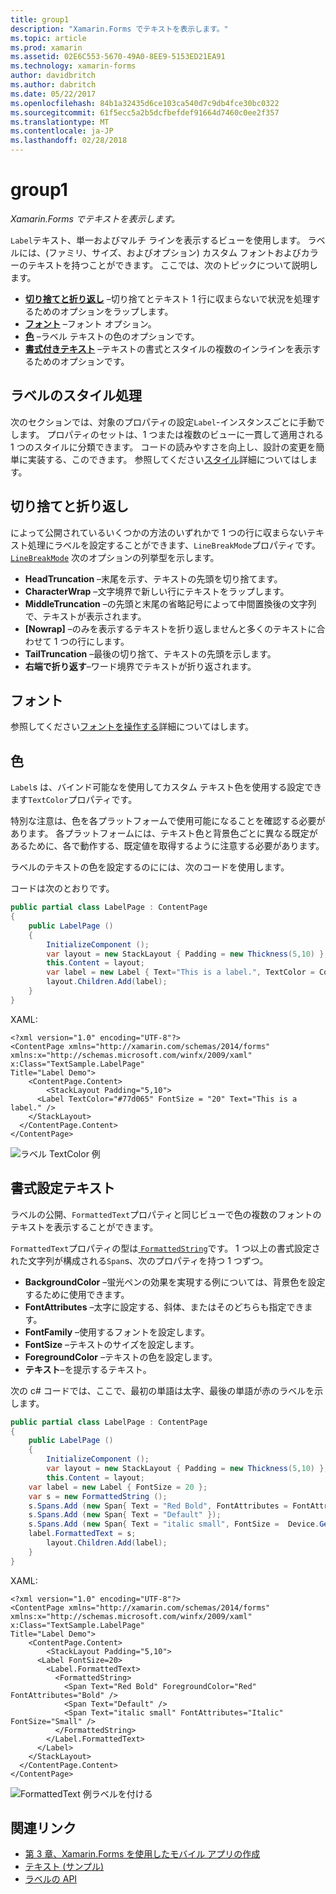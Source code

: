 ```yaml
---
title: group1
description: "Xamarin.Forms でテキストを表示します。"
ms.topic: article
ms.prod: xamarin
ms.assetid: 02E6C553-5670-49A0-8EE9-5153ED21EA91
ms.technology: xamarin-forms
author: davidbritch
ms.author: dabritch
ms.date: 05/22/2017
ms.openlocfilehash: 84b1a32435d6ce103ca540d7c9db4fce30bc0322
ms.sourcegitcommit: 61f5ecc5a2b5dcfbefdef91664d7460c0ee2f357
ms.translationtype: MT
ms.contentlocale: ja-JP
ms.lasthandoff: 02/28/2018
---
```

# <a name="label"></a>group1

_Xamarin.Forms でテキストを表示します。_

`Label`テキスト、単一およびマルチ ラインを表示するビューを使用します。 ラベルには、(ファミリ、サイズ、およびオプション) カスタム フォントおよびカラーのテキストを持つことができます。 ここでは、次のトピックについて説明します。

- **[切り捨てと折り返し](#Truncation_and_Wrapping)** &ndash;切り捨てとテキスト 1 行に収まらないで状況を処理するためのオプションをラップします。
- **[フォント](#Font)** &ndash;フォント オプション。
- **[色](#Color)** &ndash;ラベル テキストの色のオプションです。
- **[書式付きテキスト](#Formatted_Text)** &ndash;テキストの書式とスタイルの複数のインラインを表示するためのオプションです。

## <a name="styling-label"></a>ラベルのスタイル処理

次のセクションでは、対象のプロパティの設定`Label`-インスタンスごとに手動でします。 プロパティのセットは、1 つまたは複数のビューに一貫して適用される 1 つのスタイルに分類できます。 コードの読みやすさを向上し、設計の変更を簡単に実装する、このできます。 参照してください[スタイル](~/xamarin-forms/user-interface/text/styles.md)詳細についてはします。

<a name="Truncation_and_Wrapping" />

## <a name="truncation-and-wrapping"></a>切り捨てと折り返し

によって公開されているいくつかの方法のいずれかで 1 つの行に収まらないテキスト処理にラベルを設定することができます、`LineBreakMode`プロパティです。 [`LineBreakMode`](https://developer.xamarin.com/api/type/Xamarin.Forms.LineBreakMode/) 次のオプションの列挙型を示します。

- **HeadTruncation** &ndash;末尾を示す、テキストの先頭を切り捨てます。
- **CharacterWrap** &ndash;文字境界で新しい行にテキストをラップします。
- **MiddleTruncation** &ndash;の先頭と末尾の省略記号によって中間置換後の文字列で、テキストが表示されます。
- **[Nowrap]** &ndash;のみを表示するテキストを折り返しませんと多くのテキストに合わせて 1 つの行にします。
- **TailTruncation** &ndash;最後の切り捨て、テキストの先頭を示します。
- **右端で折り返す**&ndash;ワード境界でテキストが折り返されます。

## <a name="font"></a>フォント

参照してください[フォントを操作する](~/xamarin-forms/user-interface/text/fonts.md)詳細についてはします。

## <a name="color"></a>色

`Label`s は、バインド可能なを使用してカスタム テキスト色を使用する設定できます`TextColor`プロパティです。

特別な注意は、色を各プラットフォームで使用可能になることを確認する必要があります。 各プラットフォームには、テキスト色と背景色ごとに異なる既定があるために、各で動作する、既定値を取得するように注意する必要があります。

ラベルのテキストの色を設定するのにには、次のコードを使用します。

コードは次のとおりです。

```csharp
public partial class LabelPage : ContentPage
{
    public LabelPage ()
    {
        InitializeComponent ();
        var layout = new StackLayout { Padding = new Thickness(5,10) };
        this.Content = layout;
        var label = new Label { Text="This is a label.", TextColor = Color.FromHex("#77d065"), FontSize = 20 };
        layout.Children.Add(label);
    }
}
```

XAML:

```xaml
<?xml version="1.0" encoding="UTF-8"?>
<ContentPage xmlns="http://xamarin.com/schemas/2014/forms"
xmlns:x="http://schemas.microsoft.com/winfx/2009/xaml"
x:Class="TextSample.LabelPage"
Title="Label Demo">
    <ContentPage.Content>
        <StackLayout Padding="5,10">
      <Label TextColor="#77d065" FontSize = "20" Text="This is a label." />
    </StackLayout>
  </ContentPage.Content>
</ContentPage>
```

![](label-images/textcolor.png "ラベル TextColor 例")

<a name="Formatted_Text" />

## <a name="formatted-text"></a>書式設定テキスト

ラベルの公開、`FormattedText`プロパティと同じビューで色の複数のフォントのテキストを表示することができます。

`FormattedText`プロパティの型は[ `FormattedString`](https://developer.xamarin.com/api/type/Xamarin.Forms.FormattedString/)です。 1 つ以上の書式設定された文字列が構成される`Span`s、次のプロパティを持つ 1 つずつ。

- **BackgroundColor** &ndash;蛍光ペンの効果を実現する例については、背景色を設定するために使用できます。
- **FontAttributes** &ndash;太字に設定する、斜体、またはそのどちらも指定できます。
- **FontFamily** &ndash;使用するフォントを設定します。
- **FontSize** &ndash;テキストのサイズを設定します。
- **ForegroundColor** &ndash;テキストの色を設定します。
- **テキスト**&ndash;を提示するテキスト。

次の c# コードでは、ここで、最初の単語は太字、最後の単語が赤のラベルを示します。

```csharp
public partial class LabelPage : ContentPage
{
    public LabelPage ()
    {
        InitializeComponent ();
        var layout = new StackLayout { Padding = new Thickness(5,10) };
        this.Content = layout;
    var label = new Label { FontSize = 20 };
    var s = new FormattedString ();
    s.Spans.Add (new Span{ Text = "Red Bold", FontAttributes = FontAttributes.Bold });
    s.Spans.Add (new Span{ Text = "Default" });
    s.Spans.Add (new Span{ Text = "italic small", FontSize =  Device.GetNamedSize(NamedSize.Small, typeof(Label)), FontAttributes = FontAttributes.Italic});
    label.FormattedText = s;
        layout.Children.Add(label);
    }
}
```

XAML:

```xaml
<?xml version="1.0" encoding="UTF-8"?>
<ContentPage xmlns="http://xamarin.com/schemas/2014/forms"
xmlns:x="http://schemas.microsoft.com/winfx/2009/xaml"
x:Class="TextSample.LabelPage"
Title="Label Demo">
    <ContentPage.Content>
        <StackLayout Padding="5,10">
      <Label FontSize=20>
        <Label.FormattedText>
          <FormattedString>
            <Span Text="Red Bold" ForegroundColor="Red" FontAttributes="Bold" />
            <Span Text="Default" />
            <Span Text="italic small" FontAttributes="Italic" FontSize="Small" />
          </FormattedString>
        </Label.FormattedText>
      </Label>
    </StackLayout>
  </ContentPage.Content>
</ContentPage>
```

![](label-images/formattedtext.png "FormattedText 例ラベルを付ける")


## <a name="related-links"></a>関連リンク

- [第 3 章、Xamarin.Forms を使用したモバイル アプリの作成](https://developer.xamarin.com/r/xamarin-forms/book/chapter03.pdf)
- [テキスト (サンプル)](https://developer.xamarin.com/samples/xamarin-forms/UserInterface/Text)
- [ラベルの API](https://developer.xamarin.com/api/type/Xamarin.Forms.Label/)

